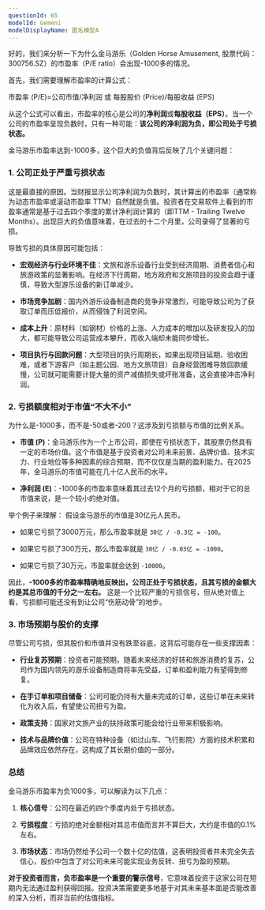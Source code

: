 ```yaml
---
questionId: 65
modelId: Gemeni
modelDisplayName: 匿名模型A
---
```

好的，我们来分析一下为什么金马游乐（Golden Horse Amusement, 股票代码：300756.SZ）的市盈率（P/E ratio）会出现-1000多的情况。

首先，我们需要理解市盈率的计算公式：

市盈率 (P/E)=公司市值​/净利润 或 每股股价 (Price)​/每股收益 (EPS)

从这个公式可以看出，市盈率的核心是公司的**净利润**或**每股收益（EPS）**。当一个公司的市盈率呈现负数时，只有一种可能：**该公司的净利润为负，即公司处于亏损状态。**

金马游乐市盈率达到-1000多，这个巨大的负值背后反映了几个关键问题：

### 1. 公司正处于严重亏损状态

这是最直接的原因。当财报显示公司净利润为负数时，其计算出的市盈率（通常称为动态市盈率或滚动市盈率 TTM）自然就是负值。投资者在交易软件上看到的市盈率通常是基于过去四个季度的累计净利润计算的（即TTM - Trailing Twelve Months）。出现巨大的负值意味着，在过去的十二个月里，公司录得了显著的亏损。

导致亏损的具体原因可能包括：

- **宏观经济与行业环境不佳**：文旅和游乐设备行业受到经济周期、消费者信心和旅游政策的显著影响。在经济下行周期，地方政府和文旅项目的投资会趋于谨慎，导致大型游乐设备的新订单减少。
    
- **市场竞争加剧**：国内外游乐设备制造商的竞争非常激烈，可能导致公司为了获取订单而压低报价，从而侵蚀了利润空间。
    
- **成本上升**：原材料（如钢材）价格的上涨、人力成本的增加以及研发投入的加大，都可能导致公司运营成本攀升，而收入端却未能同步增长。
    
- **项目执行与回款问题**：大型项目的执行周期长，如果出现项目延期、验收困难，或者下游客户（如主题公园、地方文旅项目）自身经营困难导致回款缓慢，公司就可能需要计提大量的资产减值损失或坏账准备，这会直接冲击净利润。
    

### 2. 亏损额度相对于市值“不大不小”

为什么是-1000多，而不是-50或者-200？这涉及到亏损额与市值的比例关系。

- **市值 (P)**：金马游乐作为一个上市公司，即使在亏损状态下，其股票仍然具有一定的市场价值。这个市值是基于投资者对公司未来前景、品牌价值、技术实力、行业地位等多种因素的综合预期，而不仅仅是当期的盈利能力。在2025年，金马游乐的市值可能在几十亿人民币的水平。
    
- **净利润 (E)**：-1000多的市盈率意味着其过去12个月的亏损额，相对于它的总市值来说，是一个较小的绝对值。
    

举个例子来理解： 假设金马游乐的市值是30亿元人民币。

- 如果它亏损了3000万元，那么市盈率就是 `30亿 / -0.3亿 = -100`。
    
- 如果它亏损了300万元，那么市盈率就是 `30亿 / -0.03亿 = -1000`。
    
- 如果它亏损了30万元，市盈率就会达到 `-10000`。
    

因此，**-1000多的市盈率精确地反映出，公司正处于亏损状态，且其亏损的金额大约是其总市值的千分之一左右。** 这是一个比较严重的亏损信号，但从绝对值上看，亏损额可能还没有到让公司“伤筋动骨”的地步。

### 3. 市场预期与股价的支撑

尽管公司亏损，但其股价和市值并没有跌至谷底，这背后可能存在一些支撑因素：

- **行业复苏预期**：投资者可能预期，随着未来经济的好转和旅游消费的复苏，公司作为国内领先的游乐设备制造商将率先受益，订单和盈利能力有望得到修复。
    
- **在手订单和项目储备**：公司可能仍持有大量未完成的订单，这些订单在未来转化为收入后，有望使公司扭亏为盈。
    
- **政策支持**：国家对文旅产业的扶持政策可能会给行业带来积极影响。
    
- **技术与品牌价值**：公司在特种设备（如过山车、飞行影院）方面的技术积累和品牌效应依然存在，这构成了其长期价值的一部分。
    

### 总结

金马游乐市盈率为负1000多，可以解读为以下几点：

1. **核心信号**：公司在最近的四个季度内处于亏损状态。
    
2. **亏损程度**：亏损的绝对金额相对其总市值而言并不算巨大，大约是市值的0.1%左右。
    
3. **市场状态**：市场仍然给予公司一个数十亿的估值，这表明投资者并未完全失去信心，股价中包含了对公司未来可能实现业务反转、扭亏为盈的预期。
    

**对于投资者而言，负市盈率是一个重要的警示信号**，它意味着投资于这家公司在短期内无法通过盈利获得回报。投资决策需要更多地基于对其未来基本面是否能改善的深入分析，而非当前的估值指标。